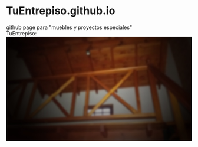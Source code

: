 # TuEntrepiso.github.io
github page para "muebles y proyectos especiales"<br/>
TuEntrepiso: <br/>
![alt text](https://github.com/TuEntrepiso/TuEntrepiso.github.io/blob/master/fotos/Entrepiso_principal.jpg "Muebles y proyectos especiales")
